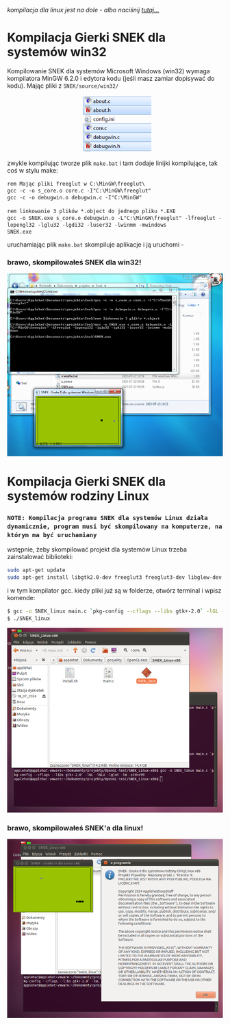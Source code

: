*kompilacja dla linux jest na dole - albo naciśnij <a href=https://github.com/ApplehatDot/SNEK/blob/main/docs/COMPILE.md#kompilacja-gierki-snek-dla-system%C3%B3w-rodziny-linux>tutaj...</a>*

# Kompilacja Gierki SNEK dla systemów win32 
Kompilowanie SNEK dla systemów Microsoft Windows (win32) wymaga kompilatora MinGW 6.2.0 i edytora kodu (jeśli masz zamiar dopisywać do kodu). Mając pliki z `SNEK/source/win32/`
<div align="center">
  <img src="image/win32-files.png">
</div>

zwykle kompilując tworze plik `make.bat` i tam dodaje linijki kompilujące, tak coś w stylu make:
```batch
rem Mając pliki freeglut w C:\MinGW\freeglut\
gcc -c -o s_core.o core.c -I"C:\MinGW\freeglut"
gcc -c -o debugwin.o debugwin.c -I"C:\MinGW"

rem linkowanie 3 plików *.object do jednego pliku *.EXE
gcc -o SNEK.exe s_core.o debugwin.o -L"C:\MinGW\freeglut" -lfreeglut -lopengl32 -lglu32 -lgdi32 -luser32 -lwinmm -mwindows
SNEK.exe
```

uruchamiając plik `make.bat` skompiluje aplikacje i ją uruchomi - 
### brawo, skompilowałeś SNEK dla win32!

<img src="image/success-win32.png">

# Kompilacja Gierki SNEK dla systemów rodziny Linux
### `NOTE: Kompilacja programu SNEK dla systemów Linux działa dynamicznie, program musi być skompilowany na komputerze, na którym ma być uruchamiany`

wstępnie, żeby skompilować projekt dla systemów Linux trzeba zainstalować biblioteki:
```bash
sudo apt-get update
sudo apt-get install libgtk2.0-dev freeglut3 freeglut3-dev libglew-dev libglu1-mesa-dev
```
i w tym kompilator gcc.
kiedy pliki już są w folderze, otwórz terminal i wpisz komende:
```bash
$ gcc -o SNEK_linux main.c `pkg-config --cflags --libs gtk+-2.0` -lGL -lGLU -lglut -lm -std=c99
$ ./SNEK_linux
```

<img src="image/linux_compile.png">


### brawo, skompilowałeś SNEK'a dla linux!

<img src="image/linux-success.png">



